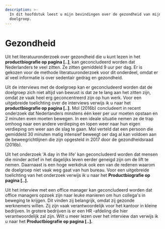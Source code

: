 ```yaml
---
description: >-
  In dit hoofdstuk leest u mijn bevindingen over de gezondheid van mijn
  doelgroep.
---
```


# Gezondheid

Uit het literatuuronderzoek over gezondheid die u kunt lezen in het **productbiografie op pagina \[..\]**, kan geconcludeerd worden dat Nederlanders te veel zitten. Ze zitten gemiddeld 9 uur per dag. Er is gekozen voor de methode literatuuronderzoek voor dit onderdeel, omdat er al veel informatie is over sedentair gedrag en gezondheid. 

Uit de interviews met de doelgroep kan er geconcludeerd worden dat de doelgroep zich niet altijd van bewust is dat ze te lang aan het zitten zijn, omdat ze vaak heel erg geconcentreerd zijn op hun werk. Voor een uitgebreide toelichting over de interviews verwijs ik u naar het **productbiografie op pagina \[..\].** Mol \(2016b\) concludeert in recent onderzoek dat Nederlanders minstens één keer per uur moeten opstaan en 2 minuten even moeten bewegen. In een ideale situatie nemen ze de trap omhoog naar een andere verdieping en lopen weer naar hun eigen verdieping om weer aan de slag te gaan. Mol verteld dat een persoon die gemiddeld 30 minuten matig intensief beweegt oer dag al kan voldoen aan de beweegrichtlijnen die zijn opgesteld in 2017 door de gezondheidsraad \(2016b\).

Uit het onderzoek 'A day in the life' kan geconcludeerd worden dat mensen die minder actief in het dagelijks leven eerder geneigd zijn om de lift te nemen. Daarnaast is een hoge werkdruk ook een van de redenen waarom de doelgroep niet vaak weg gaat van hun bureau. Voor een uitgebreide toelichting van het onderzoek verwijs ik u naar het **Productbiografie op pagina \[..\].**

Uit het interview met een office manager kan geconcludeerd worden dat office managers opzoek zijn naar leuke manieren om hun collega's in beweging te krijgen. Dit vinden zij belangrijk, omdat zij gezonde werknemers willen. Zij zijn vaak verantwoordelijk voor het kantoor in kleine bedrijven. In grotere bedrijven is er een HR -afdeling die hier verantwoordelijk zal zijn. Wilt u meer lezen over het interview dan verwijs ik u naar het **Productbiografie op pagina \[..\].**

